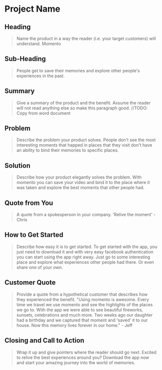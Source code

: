 # Project Name #

<!-- 
> This material was originally posted [here](http://www.quora.com/What-is-Amazons-approach-to-product-development-and-product-management). It is reproduced here for posterities sake.

There is an approach called "working backwards" that is widely used at Amazon. They work backwards from the customer, rather than starting with an idea for a product and trying to bolt customers onto it. While working backwards can be applied to any specific product decision, using this approach is especially important when developing new products or features.

For new initiatives a product manager typically starts by writing an internal press release announcing the finished product. The target audience for the press release is the new/updated product's customers, which can be retail customers or internal users of a tool or technology. Internal press releases are centered around the customer problem, how current solutions (internal or external) fail, and how the new product will blow away existing solutions.

If the benefits listed don't sound very interesting or exciting to customers, then perhaps they're not (and shouldn't be built). Instead, the product manager should keep iterating on the press release until they've come up with benefits that actually sound like benefits. Iterating on a press release is a lot less expensive than iterating on the product itself (and quicker!).

If the press release is more than a page and a half, it is probably too long. Keep it simple. 3-4 sentences for most paragraphs. Cut out the fat. Don't make it into a spec. You can accompany the press release with a FAQ that answers all of the other business or execution questions so the press release can stay focused on what the customer gets. My rule of thumb is that if the press release is hard to write, then the product is probably going to suck. Keep working at it until the outline for each paragraph flows. 

Oh, and I also like to write press-releases in what I call "Oprah-speak" for mainstream consumer products. Imagine you're sitting on Oprah's couch and have just explained the product to her, and then you listen as she explains it to her audience. That's "Oprah-speak", not "Geek-speak".

Once the project moves into development, the press release can be used as a touchstone; a guiding light. The product team can ask themselves, "Are we building what is in the press release?" If they find they're spending time building things that aren't in the press release (overbuilding), they need to ask themselves why. This keeps product development focused on achieving the customer benefits and not building extraneous stuff that takes longer to build, takes resources to maintain, and doesn't provide real customer benefit (at least not enough to warrant inclusion in the press release).
 -->
 
## Heading ##
  > Name the product in a way the reader (i.e. your target customers) will understand.
  Momento
## Sub-Heading ##
  >People get to save their memories and explore other people's experiences in the past.
## Summary ##
  > Give a summary of the product and the benefit. Assume the reader will not read anything else so make this paragraph good.
  //TODO: Copy from word document
## Problem ##
  > Describe the problem your product solves.
  People don't see the most interesting moments that happed in places that they visit don't have an ability to bind their memories to specific places.
## Solution ##
  > Describe how your product elegantly solves the problem.
  With momento you can save your video and bind it to the place where it was taken and explore the best moments that other people had.
## Quote from You ##
  > A quote from a spokesperson in your company.
  'Relive the moment' - Chris
## How to Get Started ##
  > Describe how easy it is to get started.
  To get started with the app, you just need to download it and with very easy facebook authentication you can start using the app right away. Just go to some interesting place and explore what experiences other people had there. Or even share one of your own.
## Customer Quote ##
  > Provide a quote from a hypothetical customer that describes how they experienced the benefit.
  "Using momento is awesome. Every time we travel we use momento and see the highlights of the places we go to. With the app we were able to see beautiful fireworks, sunsets, celebrations and much more. Two weeks ago our daughter had a birthday and we captured that moment and 'saved' it to our house. Now this memory lives forever in our home." - Jeff
## Closing and Call to Action ##
  > Wrap it up and give pointers where the reader should go next.
  Excited to relive the best experiences around you? Download the app now and start your amazing journey into the world of memories.

